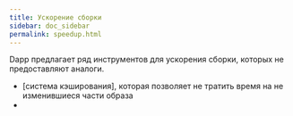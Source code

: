 ```yaml
---
title: Ускорение сборки
sidebar: doc_sidebar
permalink: speedup.html
---
```


Dapp предлагает ряд инструментов для ускорения сборки, которых не предоставляют аналоги.

- [система кэширования], которая позволяет не тратить время на не изменившиеся части образа
- 